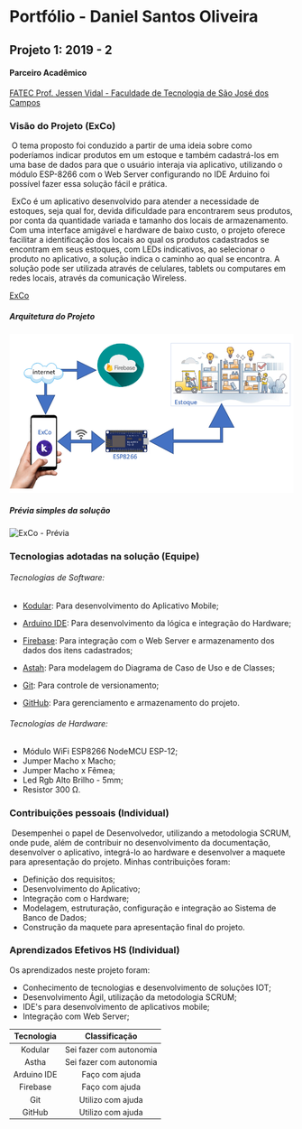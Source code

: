 # Portfólio - Daniel Santos Oliveira



## Projeto 1: 2019 - 2



#### Parceiro Acadêmico

[FATEC Prof. Jessen Vidal - Faculdade de Tecnologia de São José dos Campos](http://fatecsjc-prd.azurewebsites.net/)



### Visão do Projeto (ExCo)

​	O tema proposto foi conduzido a partir de uma ideia sobre como poderíamos indicar produtos em um estoque e também cadastrá-los em uma base de dados para que o usuário interaja via aplicativo, utilizando o módulo ESP-8266 com o Web Server configurando no IDE Arduino foi possível fazer essa solução fácil e prática.

​	ExCo é um aplicativo desenvolvido para atender a necessidade de estoques, seja qual for, devida dificuldade para encontrarem seus produtos, por conta da quantidade variada e tamanho dos locais de armazenamento. Com uma interface amigável e hardware de baixo custo, o projeto oferece facilitar a identificação dos locais ao qual os produtos cadastrados se encontram em seus estoques, com LEDs indicativos, ao selecionar o produto no aplicativo, a solução indica o caminho ao qual se encontra. A solução pode ser utilizada através de celulares, tablets ou computares em redes locais, através da comunicação Wireless.

[ExCo](https://github.com/danielsantosoliveira/ExCo)

##### Arquitetura do Projeto

![Arquitetura do Projeto](https://github.com/danielsantosoliveira/Portfolio-Daniel-Santos-Oliveira/blob/main/resources/img/arquitetura.PNG)

##### Prévia simples da solução

![ExCo - Prévia](https://media.giphy.com/media/B945lGvm6EKgOfThkL/giphy.gif)



### Tecnologias adotadas na solução (Equipe)



###### Tecnologias de Software:

- [Kodular](https://www.kodular.io/): Para desenvolvimento do Aplicativo Mobile;

- [Arduino IDE](https://www.arduino.cc/en/software): Para desenvolvimento da lógica e integração do Hardware;

- [Firebase](https://firebase.google.com/): Para integração com o Web Server e armazenamento dos dados dos itens cadastrados;

- [Astah](https://astah.net/): Para modelagem do Diagrama de Caso de Uso e de Classes;

- [Git](https://git-scm.com/): Para controle de versionamento;

- [GitHub](https://github.com/): Para gerenciamento e armazenamento do projeto.

  

###### Tecnologias de Hardware:

- Módulo WiFi ESP8266 NodeMCU ESP-12;
- Jumper Macho x Macho;
- Jumper Macho x Fêmea;
- Led Rgb Alto Brilho - 5mm;
- Resistor 300 Ω.



### Contribuições pessoais (Individual)

​	Desempenhei o papel de Desenvolvedor, utilizando a metodologia SCRUM, onde pude, além de contribuir no desenvolvimento da documentação, desenvolver o aplicativo, integrá-lo ao hardware e desenvolver a maquete para apresentação do projeto. Minhas contribuições foram:

- Definição dos requisitos;
- Desenvolvimento do Aplicativo;
- Integração com o Hardware;
- Modelagem, estruturação, configuração e integração ao Sistema de Banco de Dados;
- Construção da maquete para apresentação final do projeto.



### Aprendizados Efetivos HS (Individual)

Os aprendizados neste projeto foram:

- Conhecimento de tecnologias e desenvolvimento de soluções IOT;
- Desenvolvimento Ágil, utilização da metodologia SCRUM;
- IDE's para desenvolvimento de aplicativos mobile;
- Integração com Web Server;



| Tecnologia  |      Classificação      |
| :---------: | :---------------------: |
|   Kodular   | Sei fazer com autonomia |
|    Astha    | Sei fazer com autonomia |
| Arduino IDE |     Faço com ajuda      |
|  Firebase   |     Faço com ajuda      |
|     Git     |    Utilizo com ajuda    |
|   GitHub    |    Utilizo com ajuda    |







